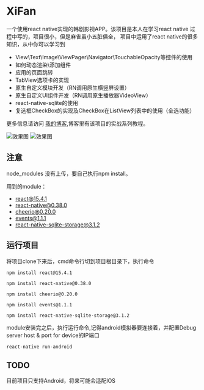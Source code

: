 # XiFan
一个使用react native实现的韩剧影视APP。该项目是本人在学习react native 过程中写的，项目很小，但是麻雀虽小五脏俱全，
项目中运用了react native的很多知识，从中你可以学习到

- View\Text\Image\ViewPager\Navigator\TouchableOpacity等控件的使用
- 如何动态渲染\添加组件
- 应用的页面跳转
- TabView选项卡的实现
- 原生自定义模块开发（RN调用原生横竖屏设置）
- 原生自定义UI组件开发（RN调用原生播放器VideoView）
- react-native-sqlite的使用
- 复选框CheckBox的实现及CheckBox在ListView列表中的使用（全选功能）

更多信息请访问 [我的博客](http://blog.csdn.net/it_talk),博客里有该项目的实战系列教程。

![效果图](https://github.com/helengray/XiFan/raw/master/xifan.gif)
![效果图](https://github.com/helengray/XiFan/raw/master/xifan2.gif)
## 注意
node_modules 没有上传，要自己执行npm install。

用到的module：
- react@15.4.1
- react-native@0.38.0
- cheerio@0.20.0
- events@1.1.1
- react-native-sqlite-storage@3.1.2

## 运行项目
将项目clone下来后，cmd命令行切到项目根目录下，执行命令

```
npm install react@15.4.1
```
```
npm install react-native@0.38.0
```
```
npm install cheerio@0.20.0
```
```
npm install events@1.1.1
```
```
npm install react-native-sqlite-storage@3.1.2
```
module安装完之后，执行运行命令,记得android模拟器要连接着，并配置Debug server host & port for device的IP端口

```
react-native run-android
```

## TODO
目前项目只支持Android，将来可能会适配IOS
